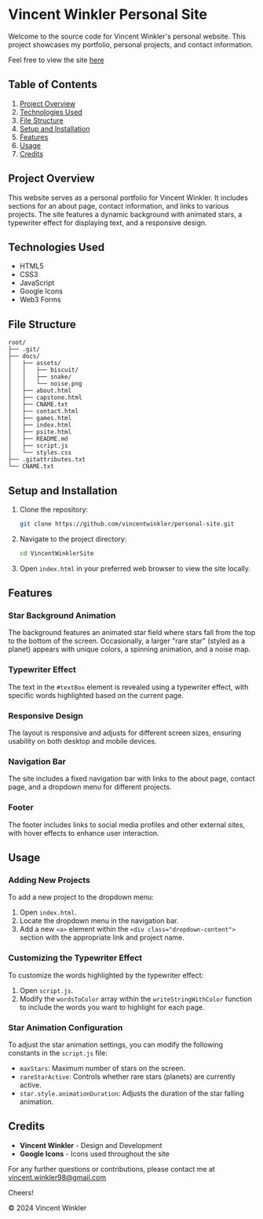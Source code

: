 # Vincent Winkler Personal Site

Welcome to the source code for Vincent Winkler's personal website. This project showcases my portfolio, personal projects, and contact information.

Feel free to view the site <a href="https://dripy.lol" target="_blank">here</a>

## Table of Contents

1. [Project Overview](#project-overview)
2. [Technologies Used](#technologies-used)
3. [File Structure](#file-structure)
4. [Setup and Installation](#setup-and-installation)
5. [Features](#features)
6. [Usage](#usage)
7. [Credits](#credits)

## Project Overview

This website serves as a personal portfolio for Vincent Winkler. It includes sections for an about page, contact information, and links to various projects. The site features a dynamic background with animated stars, a typewriter effect for displaying text, and a responsive design.

## Technologies Used

- HTML5
- CSS3
- JavaScript
- Google Icons
- Web3 Forms

## File Structure

`root/`<br>
`├── .git/`<br>
`├── docs/`<br>
`│   ├── assets/`<br>
`│   │   ├── biscuit/`<br>
`│   │   ├── snake/`<br>
`│   │   └── noise.png`<br>
`│   ├── about.html`<br>
`│   ├── capstone.html`<br>
`│   ├── CNAME.txt`<br>
`│   ├── contact.html`<br>
`│   ├── games.html`<br>
`│   ├── index.html`<br>
`│   ├── psite.html`<br>
`│   ├── README.md`<br>
`│   ├── script.js`<br>
`│   └── styles.css`<br>
`├── .gitattributes.txt`<br>
`└── CNAME.txt`<br>

## Setup and Installation

1. Clone the repository:
   ```bash
   git clone https://github.com/vincentwinkler/personal-site.git
   ```
2. Navigate to the project directory:
   ```bash
   cd VincentWinklerSite
   ```
3. Open `index.html` in your preferred web browser to view the site locally.

## Features

### Star Background Animation

The background features an animated star field where stars fall from the top to the bottom of the screen. Occasionally, a larger "rare star" (styled as a planet) appears with unique colors, a spinning animation, and a noise map.

### Typewriter Effect

The text in the `#textBox` element is revealed using a typewriter effect, with specific words highlighted based on the current page.

### Responsive Design

The layout is responsive and adjusts for different screen sizes, ensuring usability on both desktop and mobile devices.

### Navigation Bar

The site includes a fixed navigation bar with links to the about page, contact page, and a dropdown menu for different projects.

### Footer

The footer includes links to social media profiles and other external sites, with hover effects to enhance user interaction.

## Usage

### Adding New Projects

To add a new project to the dropdown menu:

1. Open `index.html`.
2. Locate the dropdown menu in the navigation bar.
3. Add a new `<a>` element within the `<div class="dropdown-content">` section with the appropriate link and project name.

### Customizing the Typewriter Effect

To customize the words highlighted by the typewriter effect:

1. Open `script.js`.
2. Modify the `wordsToColor` array within the `writeStringWithColor` function to include the words you want to highlight for each page.

### Star Animation Configuration

To adjust the star animation settings, you can modify the following constants in the `script.js` file:

- `maxStars`: Maximum number of stars on the screen.
- `rareStarActive`: Controls whether rare stars (planets) are currently active.
- `star.style.animationDuration`: Adjusts the duration of the star falling animation.

## Credits

- **Vincent Winkler** - Design and Development
- **Google Icons** - Icons used throughout the site

For any further questions or contributions, please contact me at vincent.winkler98@gmail.com

Cheers!

&copy; 2024 Vincent Winkler
